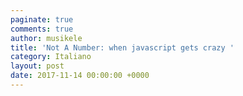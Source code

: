 ```yaml
---
paginate: true
comments: true
author: musikele
title: 'Not A Number: when javascript gets crazy '
category: Italiano
layout: post
date: 2017-11-14 00:00:00 +0000
---
```

